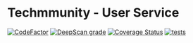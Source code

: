 # Techmmunity - User Service

[![CodeFactor](https://www.codefactor.io/repository/github/techmmunity/user-service/badge)](https://www.codefactor.io/repository/github/techmmunity/user-service)
[![DeepScan grade](https://deepscan.io/api/teams/13883/projects/16928/branches/371501/badge/grade.svg)](https://deepscan.io/dashboard#view=project&tid=13883&pid=16928&bid=371501)
[![Coverage Status](https://coveralls.io/repos/github/techmmunity/user-service/badge.svg?branch=master)](https://coveralls.io/github/techmmunity/user-service?branch=master)
[![tests](https://github.com/techmmunity/user-service/actions/workflows/tests.yml/badge.svg)](https://github.com/techmmunity/user-service/actions/workflows/tests.yml)
